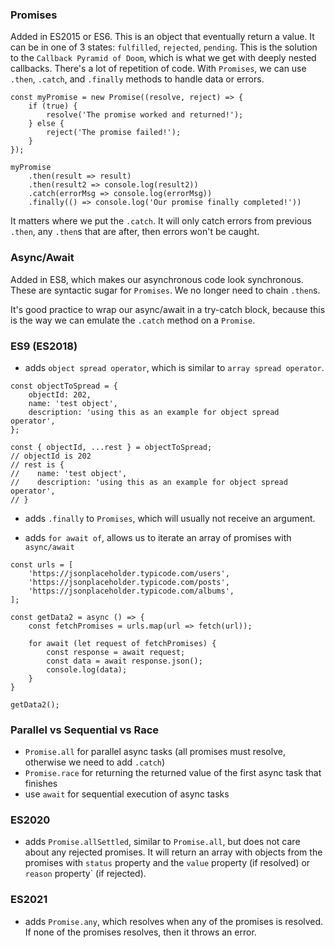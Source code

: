 ### Promises 

Added in ES2015 or ES6. This is an object that eventually return a value.  It can be in one of 3 states: `fulfilled`, `rejected`, `pending`.  This is the solution to the `Callback Pyramid of Doom`, which is what we get with deeply nested callbacks.  There's a lot of repetition of code.  With `Promises`, we can use `.then`, `.catch`, and `.finally` methods to handle data or errors.

```
const myPromise = new Promise((resolve, reject) => {
    if (true) {
        resolve('The promise worked and returned!');
    } else {
        reject('The promise failed!');
    }
});

myPromise
    .then(result => result)
    .then(result2 => console.log(result2))
    .catch(errorMsg => console.log(errorMsg))
    .finally(() => console.log('Our promise finally completed!'))
```

It matters where we put the `.catch`.  It will only catch errors from previous `.then`, any `.then`s that are after, then errors won't be caught.

### Async/Await
Added in ES8, which makes our asynchronous code look synchronous.  These are syntactic sugar for `Promises`.  We no longer need to chain `.then`s.

It's good practice to wrap our async/await in a try-catch block, because this is the way we can emulate the `.catch` method on a `Promise`.

### ES9 (ES2018)
- adds `object spread operator`, which is similar to `array spread operator`.

```
const objectToSpread = {
    objectId: 202,
    name: 'test object',
    description: 'using this as an example for object spread operator',
};

const { objectId, ...rest } = objectToSpread;
// objectId is 202
// rest is {
//    name: 'test object',
//    description: 'using this as an example for object spread operator',
// }
```

- adds `.finally` to `Promises`, which will usually not receive an argument.

- adds `for await of`, allows us to iterate an array of promises with `async/await`

```
const urls = [
    'https://jsonplaceholder.typicode.com/users',
    'https://jsonplaceholder.typicode.com/posts',
    'https://jsonplaceholder.typicode.com/albums',
];  

const getData2 = async () => {
    const fetchPromises = urls.map(url => fetch(url));

    for await (let request of fetchPromises) {
        const response = await request;
        const data = await response.json();
        console.log(data);
    }
}

getData2();
```

### Parallel vs Sequential vs Race 
- `Promise.all` for parallel async tasks (all promises must resolve, otherwise we need to add `.catch`)
- `Promise.race` for returning the returned value of the first async task that finishes
- use `await` for sequential execution of async tasks 

### ES2020
- adds `Promise.allSettled`, similar to `Promise.all`, but does not care about any rejected promises.  It will return an array with objects from the promises with `status` property and the `value` property (if resolved) or `reason` property` (if rejected).

### ES2021
- adds `Promise.any`, which resolves when any of the promises is resolved.  If none of the promises resolves, then it throws an error.



